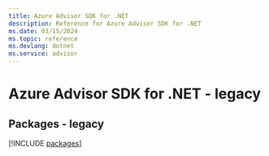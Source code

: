 ```yaml
---
title: Azure Advisor SDK for .NET
description: Reference for Azure Advisor SDK for .NET
ms.date: 03/15/2024
ms.topic: reference
ms.devlang: dotnet
ms.service: advisor
---
```

# Azure Advisor SDK for .NET - legacy
## Packages - legacy
[!INCLUDE [packages](advisor-index.md)]